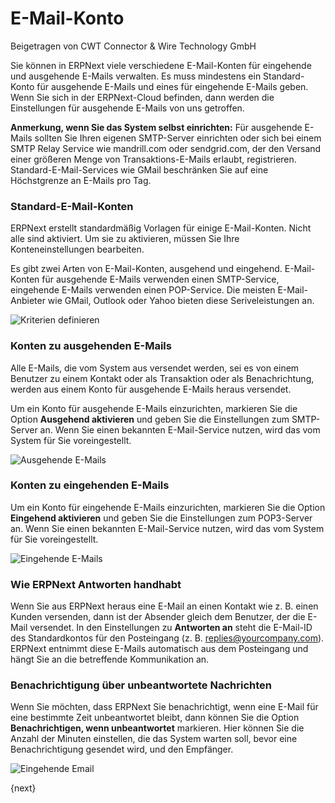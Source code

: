 # E-Mail-Konto
<span class="text-muted contributed-by">Beigetragen von CWT Connector & Wire Technology GmbH</span>

Sie können in ERPNext viele verschiedene E-Mail-Konten für eingehende und ausgehende E-Mails verwalten. Es muss mindestens ein Standard-Konto für ausgehende E-Mails und eines für eingehende E-Mails geben. Wenn Sie sich in der ERPNext-Cloud befinden, dann werden die Einstellungen für ausgehende E-Mails von uns getroffen.

**Anmerkung, wenn Sie das System selbst einrichten:** Für ausgehende E-Mails sollten Sie Ihren eigenen SMTP-Server einrichten oder sich bei einem SMTP Relay Service wie mandrill.com oder sendgrid.com, der den Versand einer größeren Menge von Transaktions-E-Mails erlaubt, registrieren. Standard-E-Mail-Services wie GMail beschränken Sie auf eine Höchstgrenze an E-Mails pro Tag.

### Standard-E-Mail-Konten

ERPNext erstellt standardmäßig Vorlagen für einige E-Mail-Konten. Nicht alle sind aktiviert. Um sie zu aktivieren, müssen Sie Ihre Konteneinstellungen bearbeiten.

Es gibt zwei Arten von E-Mail-Konten, ausgehend und eingehend. E-Mail-Konten für ausgehende E-Mails verwenden einen SMTP-Service, eingehende E-Mails verwenden einen POP-Service. Die meisten E-Mail-Anbieter wie GMail, Outlook oder Yahoo bieten diese Seriveleistungen an.

<img class="screenshot" alt="Kriterien definieren" src="/docs/assets/img/setup/email/email-account-list.png">

### Konten zu ausgehenden E-Mails

Alle E-Mails, die vom System aus versendet werden, sei es von einem Benutzer zu einem Kontakt oder als Transaktion oder als Benachrichtung, werden aus einem Konto für ausgehende E-Mails heraus versendet.

Um ein Konto für ausgehende E-Mails einzurichten, markieren Sie die Option **Ausgehend aktivieren** und geben Sie die Einstellungen zum SMTP-Server an. Wenn Sie einen bekannten E-Mail-Service nutzen, wird das vom System für Sie voreingestellt.

<img class="screenshot" alt="Ausgehende E-Mails" src="/docs/assets/img/setup/email/email-account-sending.png">

### Konten zu eingehenden E-Mails

Um ein Konto für eingehende E-Mails einzurichten, markieren Sie die Option **Eingehend aktivieren** und geben Sie die Einstellungen zum POP3-Server an. Wenn Sie einen bekannten E-Mail-Service nutzen, wird das vom System für Sie voreingestellt.

<img class="screenshot" alt="Eingehende E-Mails" src="/docs/assets/img/setup/email/email-account-incoming.png">

### Wie ERPNext Antworten handhabt

Wenn Sie aus ERPNext heraus eine E-Mail an einen Kontakt wie z. B. einen Kunden versenden, dann ist der Absender gleich dem Benutzer, der die E-Mail versendet. In den Einstellungen zu **Antworten an** steht die E-Mail-ID des Standardkontos für den Posteingang (z. B. replies@yourcompany.com). ERPNext entnimmt diese E-Mails automatisch aus dem Posteingang und hängt Sie an die betreffende Kommunikation an.

### Benachrichtigung über unbeantwortete Nachrichten

Wenn Sie möchten, dass ERPNext Sie benachrichtigt, wenn eine E-Mail für eine bestimmte Zeit unbeantwortet bleibt, dann können Sie die Option **Benachrichtigen, wenn unbeantwortet** markieren. Hier können Sie die Anzahl der Minuten einstellen, die das System warten soll, bevor eine Benachrichtigung gesendet wird, und den Empfänger.

<img class="screenshot" alt="Eingehende Email" src="/docs/assets/img/setup/email/email-account-unreplied.png">

{next}
